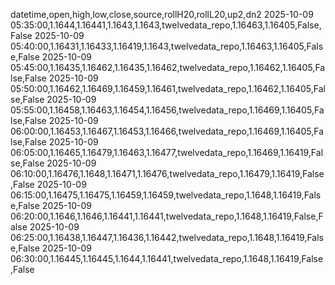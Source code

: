datetime,open,high,low,close,source,rollH20,rollL20,up2,dn2
2025-10-09 05:35:00,1.1644,1.16441,1.1643,1.1643,twelvedata_repo,1.16463,1.16405,False,False
2025-10-09 05:40:00,1.16431,1.16433,1.16419,1.1643,twelvedata_repo,1.16463,1.16405,False,False
2025-10-09 05:45:00,1.16435,1.16462,1.16435,1.16462,twelvedata_repo,1.16462,1.16405,False,False
2025-10-09 05:50:00,1.16462,1.16469,1.16459,1.16461,twelvedata_repo,1.16462,1.16405,False,False
2025-10-09 05:55:00,1.16458,1.16463,1.16454,1.16456,twelvedata_repo,1.16469,1.16405,False,False
2025-10-09 06:00:00,1.16453,1.16467,1.16453,1.16466,twelvedata_repo,1.16469,1.16405,False,False
2025-10-09 06:05:00,1.16465,1.16479,1.16463,1.16477,twelvedata_repo,1.16469,1.16419,False,False
2025-10-09 06:10:00,1.16476,1.1648,1.16471,1.16476,twelvedata_repo,1.16479,1.16419,False,False
2025-10-09 06:15:00,1.16475,1.16475,1.16459,1.16459,twelvedata_repo,1.1648,1.16419,False,False
2025-10-09 06:20:00,1.1646,1.1646,1.16441,1.16441,twelvedata_repo,1.1648,1.16419,False,False
2025-10-09 06:25:00,1.16438,1.16447,1.16436,1.16442,twelvedata_repo,1.1648,1.16419,False,False
2025-10-09 06:30:00,1.16445,1.16445,1.1644,1.16441,twelvedata_repo,1.1648,1.16419,False,False
